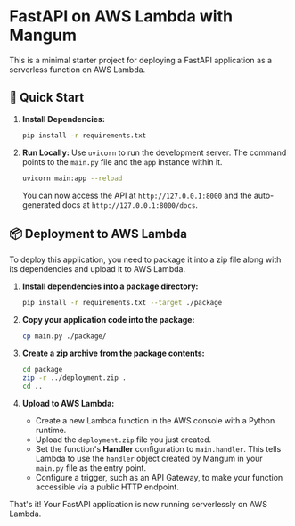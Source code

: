 # FastAPI on AWS Lambda with Mangum

This is a minimal starter project for deploying a FastAPI application as a serverless function on AWS Lambda.

## 🚀 Quick Start

1.  **Install Dependencies:**
    ```bash
    pip install -r requirements.txt
    ```

2.  **Run Locally:**
    Use `uvicorn` to run the development server. The command points to the `main.py` file and the `app` instance within it.
    ```bash
    uvicorn main:app --reload
    ```
    You can now access the API at `http://127.0.0.1:8000` and the auto-generated docs at `http://127.0.0.1:8000/docs`.

## 📦 Deployment to AWS Lambda

To deploy this application, you need to package it into a zip file along with its dependencies and upload it to AWS Lambda.

1.  **Install dependencies into a package directory:**
    ```bash
    pip install -r requirements.txt --target ./package
    ```

2.  **Copy your application code into the package:**
    ```bash
    cp main.py ./package/
    ```

3.  **Create a zip archive from the package contents:**
    ```bash
    cd package
    zip -r ../deployment.zip .
    cd ..
    ```

4.  **Upload to AWS Lambda:**
    - Create a new Lambda function in the AWS console with a Python runtime.
    - Upload the `deployment.zip` file you just created.
    - Set the function's **Handler** configuration to `main.handler`. This tells Lambda to use the `handler` object created by Mangum in your `main.py` file as the entry point.
    - Configure a trigger, such as an API Gateway, to make your function accessible via a public HTTP endpoint.

That's it! Your FastAPI application is now running serverlessly on AWS Lambda.
